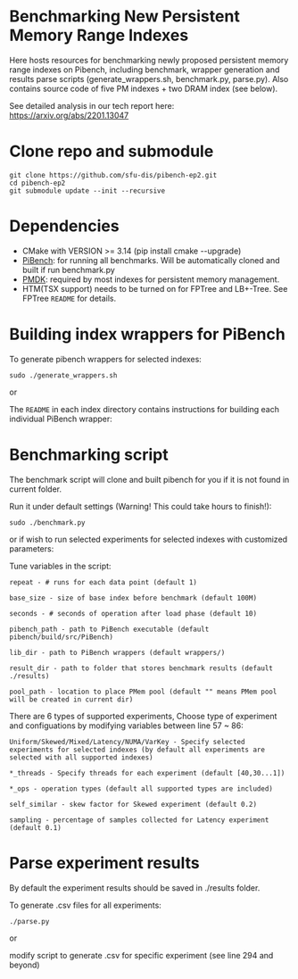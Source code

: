 # Benchmarking New Persistent Memory Range Indexes

Here hosts resources for benchmarking newly proposed persistent memory range indexes on Pibench, including benchmark, wrapper generation and results parse scripts (generate_wrappers.sh, benchmark.py, parse.py). Also contains source code of five PM indexes + two DRAM index (see below).

See detailed analysis in our tech report here: https://arxiv.org/abs/2201.13047

# Clone repo and submodule
```
git clone https://github.com/sfu-dis/pibench-ep2.git
cd pibench-ep2
git submodule update --init --recursive
```

# Dependencies
* CMake with VERSION >= 3.14 (pip install cmake --upgrade)
* [PiBench](https://github.com/sfu-dis/pibench.git): for running all benchmarks. Will be automatically cloned and built if run benchmark.py
* [PMDK](https://pmem.io/pmdk/): required by most indexes for persistent memory management.
* HTM(TSX support) needs to be turned on for FPTree and LB+-Tree. See FPTree `README` for details.


# Building index wrappers for PiBench
To generate pibench wrappers for selected indexes:
```
sudo ./generate_wrappers.sh 
```

or

The `README` in each index directory contains instructions for building each individual PiBench wrapper:


# Benchmarking script
The benchmark script will clone and built pibench for you if it is not found in current folder.

Run it under default settings (Warning! This could take hours to finish!):
```
sudo ./benchmark.py
```

or if wish to run selected experiments for selected indexes with customized parameters:

Tune variables in the script:
```
repeat - # runs for each data point (default 1)

base_size - size of base index before benchmark (default 100M)

seconds - # seconds of operation after load phase (default 10) 

pibench_path - path to PiBench executable (default pibench/build/src/PiBench)

lib_dir - path to PiBench wrappers (default wrappers/)

result_dir - path to folder that stores benchmark results (default ./results)

pool_path - location to place PMem pool (default "" means PMem pool will be created in current dir)

```

There are 6 types of supported experiments, Choose type of experiment and configuations by modifying variables between line 57 ~ 86:
```
Uniform/Skewed/Mixed/Latency/NUMA/VarKey - Specify selected experiments for selected indexes (by default all experiments are selected with all supported indexes)

*_threads - Specify threads for each experiment (default [40,30...1])

*_ops - operation types (default all supported types are included)

self_similar - skew factor for Skewed experiment (default 0.2)

sampling - percentage of samples collected for Latency experiment (default 0.1)

```


# Parse experiment results
By default the experiment results should be saved in ./results folder.

To generate .csv files for all experiments:
```
./parse.py
```

or

modify script to generate .csv for specific experiment (see line 294 and beyond)